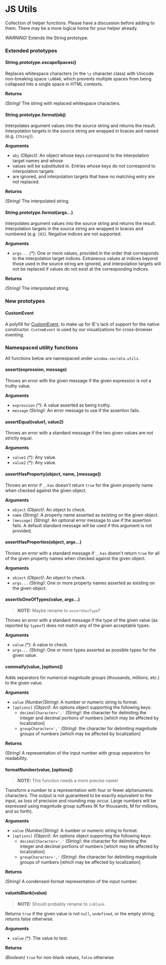 # JS Utils

Collection of helper functions. Please have a discussion before adding to them. There
may be a more logical home for your helper already.

*WARNING!* Extends the String prototype.

### Extended prototypes

#### String.prototype.escapeSpaces()

Replaces whitespace characters (in the `\s` character class) with Unicode non-breaking
space `\u00A0`, which prevents multiple spaces from being collapsed into a single space
in HTML contexts.

**Returns**

_(String)_ The string with replaced whitespace characters.

#### String.prototype.format(obj)

Interpolates argument values into the source string and returns the result. Interpolation targets
in the source string are wrapped in braces and named (e.g. `{thing}`).

**Arguments**

* `obj` _(Object)_: An object whose keys correspond to the interpolation target names and whose
* values will be substituted in. Entries whose keys do not correspond to interpolation targets
* are ignored, and interpolation targets that have no matching entry are not replaced.

**Returns**

_(String)_ The interpolated string.

#### String.prototype.format(args...)

Interpolates argument values into the source string and returns the result. Interpolation targets
in the source string are wrapped in braces and numbered (e.g. `{0}`). Negative indices are not
supported.

**Arguments**

* `args...` _(*)_: One or more values, provided in the order that corresponds to the interpolation
target indices. Extraneous values at indices beyond those used in the source string are ignored,
and interpolation targets will not be replaced if values do not exist at the corresponding indices.

**Returns**

_(String)_ The interpolated string.

### New prototypes

#### CustomEvent

A polyfill for [CustomEvent](https://developer.mozilla.org/en-US/docs/Web/API/CustomEvent), to
make up for IE's lack of support for the native constructor. `CustomEvent` is used by our
visualizations for cross-browser eventing.

### Namespaced utility functions

All functions below are namespaced under `window.socrata.utils`.

#### assert(expression, message)

Throws an error with the given message if the given expression is not a truthy value.

**Arguments**

* `expression` _(*)_: A value asserted as being truthy.
* `message` _(String)_: An error message to use if the assertion fails.

#### assertEqual(value1, value2)

Throws an error with a standard message if the two given values are not strictly equal.

**Arguments**

* `value1` _(*)_: Any value.
* `value2` _(*)_: Any value.

#### assertHasProperty(object, name, [message])

Throws an error if `_.has` doesn't return `true` for the given property name when checked against
the given object.

**Arguments**

* `object` _(Object)_: An object to check.
* `name` _(String)_: A property name asserted as existing on the given object.
* `[message]` _(String)_: An optional error message to use if the assertion fails. A default standard message will be used if this argument is not provided.

#### assertHasProperties(object, args...)

Throws an error with a standard message if `_.has` doesn't return `true` for all of the given
property names when checked against the given object.

**Arguments**

* `object` _(Object)_: An object to check.
* `args...` _(String)_: One or more property names asserted as existing on the given object.

#### assertIsOneOfTypes(value, args...)

> **NOTE:** Maybe rename to `assertHasType`?

Throws an error with a standard message if the type of the given value (as reported by `typeof`)
does not match any of the given acceptable types.

**Arguments**

* `value` _(*)_: A value to check.
* `args...` _(String)_: One or more types asserted as possible types for the given value.

#### commaify(value, [options])

Adds separators for numerical magnitude groups (thousands, millions, etc.) to the given value.

**Arguments**

* `value` _(Number|String)_: A number or numeric string to format.
* `[options]` _(Object)_: An options object supporting the following keys:
  * `decimalCharacter='.'` _(String)_: the character for delimiting the integer and decimal portions of numbers [which may be affected by localization]
  * `groupCharacter=','` _(String)_: the character for delimiting magnitude groups of numbers [which may be affected by localization]

**Returns**

_(String)_ A representation of the input number with group separators for readability.

#### formatNumber(value, [options])

> **NOTE:** This function needs a more precise name!

Transform a number to a representation with four or fewer alphanumeric characters. The output
is not guaranteed to be exactly equivalent to the input, as loss of precision and rounding may
occur. Large numbers will be expressed using magnitude group suffixes (K for thousands, M for
millions, and so forth).

**Arguments**

* `value` _(Number|String)_: A number or numeric string to format.
* `[options]` _(Object)_: An options object supporting the following keys:
  * `decimalCharacter='.'` _(String)_: the character for delimiting the integer and decimal portions of numbers [which may be affected by localization]
  * `groupCharacter=','` _(String)_: the character for delimiting magnitude groups of numbers [which may be affected by localization]

**Returns**

_(String)_ A condensed-format representation of the input number.

#### valueIsBlank(value)

> **NOTE:** Should probably rename to `isBlank`.

Returns `true` if the given value is not `null`, `undefined`, or the empty string; returns false otherwise.

**Arguments**

* `value` _(*)_: The value to test.

**Returns**

_(Boolean)_ `true` for non-blank values, `false` otherwise.
